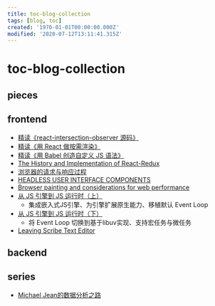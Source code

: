 ```yaml
---
title: toc-blog-collection
tags: [blog, toc]
created: '1970-01-01T00:00:00.000Z'
modified: '2020-07-12T13:11:41.315Z'
---
```


# toc-blog-collection

## pieces

## frontend

- [精读《react-intersection-observer 源码》](https://zhuanlan.zhihu.com/p/149926289)
- [精读《用 React 做按需渲染》](https://zhuanlan.zhihu.com/p/146588607)
- [精读《用 Babel 创造自定义 JS 语法》](https://zhuanlan.zhihu.com/p/85543308)
- [The History and Implementation of React-Redux](https://blog.isquaredsoftware.com/2018/11/react-redux-history-implementation/)
- [浏览器的请求与响应过程](https://muxiaobai.github.io/2018/06/07/%E6%B5%8F%E8%A7%88%E5%99%A8%E7%9A%84%E8%AF%B7%E6%B1%82%E4%B8%8E%E5%93%8D%E5%BA%94%E8%BF%87%E7%A8%8B/)
- [HEADLESS USER INTERFACE COMPONENTS](https://www.merrickchristensen.com/articles/headless-user-interface-components/)
- [Browser painting and considerations for web performance](https://css-tricks.com/browser-painting-and-considerations-for-web-performance/)
- [从 JS 引擎到 JS 运行时（上）](https://zhuanlan.zhihu.com/p/104333176)
  - 集成嵌入式JS引擎、为引擎扩展原生能力、移植默认 Event Loop
- [从 JS 引擎到 JS 运行时（下）](https://zhuanlan.zhihu.com/p/104501929)
  - 将 Event Loop 切换到基于libuv实现、支持宏任务与微任务
- [Leaving Scribe Text Editor](https://www.theguardian.com/info/2019/jan/24/leaving-scribe)

## backend

## series

- [Michael Jean的数据分析之路](https://zhuanlan.zhihu.com/c_1190937767960715264)
